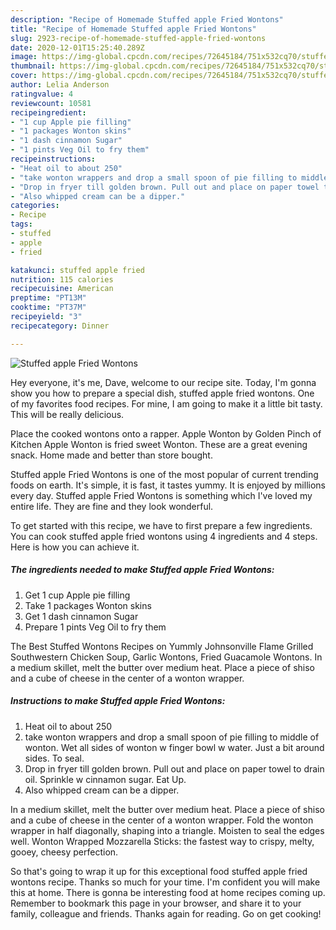 ```yaml
---
description: "Recipe of Homemade Stuffed apple Fried Wontons"
title: "Recipe of Homemade Stuffed apple Fried Wontons"
slug: 2923-recipe-of-homemade-stuffed-apple-fried-wontons
date: 2020-12-01T15:25:40.289Z
image: https://img-global.cpcdn.com/recipes/72645184/751x532cq70/stuffed-apple-fried-wontons-recipe-main-photo.jpg
thumbnail: https://img-global.cpcdn.com/recipes/72645184/751x532cq70/stuffed-apple-fried-wontons-recipe-main-photo.jpg
cover: https://img-global.cpcdn.com/recipes/72645184/751x532cq70/stuffed-apple-fried-wontons-recipe-main-photo.jpg
author: Lelia Anderson
ratingvalue: 4
reviewcount: 10581
recipeingredient:
- "1 cup Apple pie filling"
- "1 packages Wonton skins"
- "1 dash cinnamon Sugar"
- "1 pints Veg Oil to fry them"
recipeinstructions:
- "Heat oil to about 250"
- "take wonton wrappers and drop a small spoon of pie filling to middle of wonton. Wet all sides of wonton w finger bowl w water. Just a bit around sides. To seal."
- "Drop in fryer till golden brown. Pull out and place on paper towel to drain oil. Sprinkle w cinnamon sugar. Eat Up."
- "Also whipped cream can be a dipper."
categories:
- Recipe
tags:
- stuffed
- apple
- fried

katakunci: stuffed apple fried 
nutrition: 115 calories
recipecuisine: American
preptime: "PT13M"
cooktime: "PT37M"
recipeyield: "3"
recipecategory: Dinner

---
```



![Stuffed apple Fried Wontons](https://img-global.cpcdn.com/recipes/72645184/751x532cq70/stuffed-apple-fried-wontons-recipe-main-photo.jpg)

Hey everyone, it's me, Dave, welcome to our recipe site. Today, I'm gonna show you how to prepare a special dish, stuffed apple fried wontons. One of my favorites food recipes. For mine, I am going to make it a little bit tasty. This will be really delicious.

Place the cooked wontons onto a rapper. Apple Wonton by Golden Pinch of Kitchen Apple Wonton is fried sweet Wonton. These are a great evening snack. Home made and better than store bought.

Stuffed apple Fried Wontons is one of the most popular of current trending foods on earth. It's simple, it is fast, it tastes yummy. It is enjoyed by millions every day. Stuffed apple Fried Wontons is something which I've loved my entire life. They are fine and they look wonderful.


To get started with this recipe, we have to first prepare a few ingredients. You can cook stuffed apple fried wontons using 4 ingredients and 4 steps. Here is how you can achieve it.

<!--inarticleads1-->

##### The ingredients needed to make Stuffed apple Fried Wontons:

1. Get 1 cup Apple pie filling
1. Take 1 packages Wonton skins
1. Get 1 dash cinnamon Sugar
1. Prepare 1 pints Veg Oil to fry them


The Best Stuffed Wontons Recipes on Yummly Johnsonville Flame Grilled Southwestern Chicken Soup, Garlic Wontons, Fried Guacamole Wontons. In a medium skillet, melt the butter over medium heat. Place a piece of shiso and a cube of cheese in the center of a wonton wrapper. 

<!--inarticleads2-->

##### Instructions to make Stuffed apple Fried Wontons:

1. Heat oil to about 250
1. take wonton wrappers and drop a small spoon of pie filling to middle of wonton. Wet all sides of wonton w finger bowl w water. Just a bit around sides. To seal.
1. Drop in fryer till golden brown. Pull out and place on paper towel to drain oil. Sprinkle w cinnamon sugar. Eat Up.
1. Also whipped cream can be a dipper.


In a medium skillet, melt the butter over medium heat. Place a piece of shiso and a cube of cheese in the center of a wonton wrapper. Fold the wonton wrapper in half diagonally, shaping into a triangle. Moisten to seal the edges well. Wonton Wrapped Mozzarella Sticks: the fastest way to crispy, melty, gooey, cheesy perfection. 

So that's going to wrap it up for this exceptional food stuffed apple fried wontons recipe. Thanks so much for your time. I'm confident you will make this at home. There is gonna be interesting food at home recipes coming up. Remember to bookmark this page in your browser, and share it to your family, colleague and friends. Thanks again for reading. Go on get cooking!
